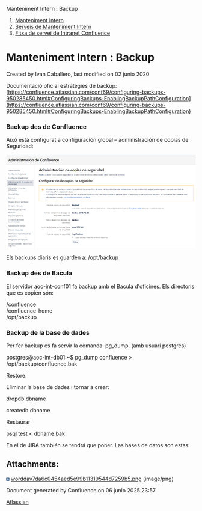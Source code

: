 Manteniment Intern : Backup  

1.  [Manteniment Intern](index.md)
2.  [Serveis de Manteniment Intern](Serveis-de-Manteniment-Intern_15368305.md)
3.  [Fitxa de servei de Intranet Confluence](Fitxa-de-servei-de-Intranet-Confluence_15368308.md)

Manteniment Intern : Backup
===========================

Created by Ivan Caballero, last modified on 02 junio 2020

Documentació oficial estratègies de backup:  
[https://confluence.atlassian.com/conf69/configuring-backups-950285450.html#ConfiguringBackups-EnablingBackupPathConfiguration](https://confluence.atlassian.com/conf69/configuring-backups-950285450.html#ConfiguringBackups-EnablingBackupPathConfiguration)

  

### Backup des de Confluence

Això està configurat a configuración global – administración de copias de Seguridad: 

  
![](attachments/15368318/15368317.png)  
  
Els backups diaris es guarden a: /opt/backup 

### Backup des de Bacula

El servidor aoc-int-conf01 fa backup amb el Bacula d'oficines. Els directoris que es copien són:

/confluence   
/confluence-home   
/opt/backup 

### Backup de la base de dades

Per fer backup es fa servir la comanda: pg\_dump. (amb usuari postgres)

postgres@aoc-int-db01:~$ pg\_dump confluence > /opt/backup/confluence.bak

  

Restore:

Eliminar la base de dades i tornar a crear:

dropdb dbname

createdb dbname

Restaurar

psql test < dbname.bak

  

  

En el de JIRA también se tendrá que poner. Las bases de datos son estas:

  

Attachments:
------------

![](images/icons/bullet_blue.gif) [worddav7da6c0454aed5e99b11319544d7259b5.png](attachments/15368318/15368317.png) (image/png)  

Document generated by Confluence on 06 junio 2025 23:57

[Atlassian](http://www.atlassian.com/)